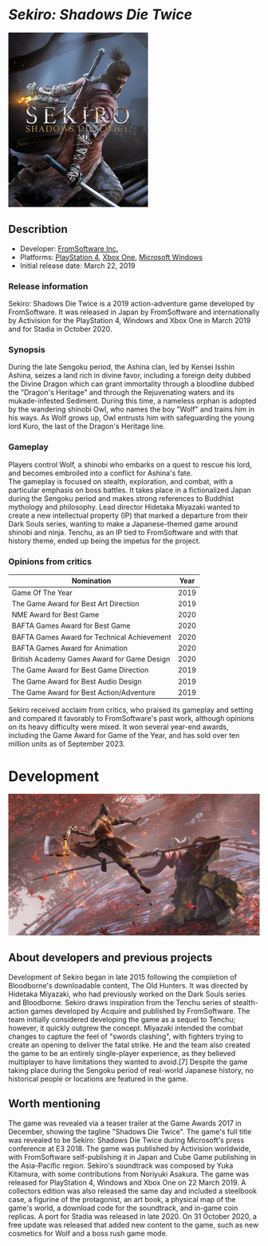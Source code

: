 # _Sekiro: Shadows Die Twice_
![image](Sekiro_art.jpg)

## Describtion 
* Developer: [FromSoftware Inc.](https://en.wikipedia.org/wiki/FromSoftware)
* Platforms: [PlayStation 4](https://pl.wikipedia.org/wiki/PlayStation_4), [Xbox One](https://en.wikipedia.org/wiki/Xbox_One), [Microsoft Windows](https://en.wikipedia.org/wiki/Microsoft_Windows)
* Initial release date: March 22, 2019
### Release information
Sekiro: Shadows Die Twice is a 2019 action-adventure game developed by FromSoftware. It was released in Japan by FromSoftware and internationally by Activision for the PlayStation 4, Windows and Xbox One in March 2019 and for Stadia in October 2020.  
### Synopsis
During the late Sengoku period, the Ashina clan, led by Kensei Isshin Ashina, seizes a land rich in divine favor, including a foreign deity dubbed the Divine Dragon which can grant immortality through a bloodline dubbed the "Dragon's Heritage" and through the Rejuvenating waters and its mukade-infested Sediment. During this time, a nameless orphan is adopted by the wandering shinobi Owl, who names the boy "Wolf" and trains him in his ways. As Wolf grows up, Owl entrusts him with safeguarding the young lord Kuro, the last of the Dragon's Heritage line.  


### Gameplay
Players control Wolf, a shinobi who embarks on a quest to rescue his lord, and becomes embroiled into a conflict for Ashina's fate.  
The gameplay is focused on stealth, exploration, and combat, with a particular emphasis on boss battles. It takes place in a fictionalized Japan during the Sengoku period and makes strong references to Buddhist mythology and philosophy. Lead director Hidetaka Miyazaki wanted to create a new intellectual property (IP) that marked a departure from their Dark Souls series, wanting to make a Japanese-themed game around shinobi and ninja. Tenchu, as an IP tied to FromSoftware and with that history theme, ended up being the impetus for the project.  
### Opinions from critics
| Nomination    | Year |
| -------- | ------- |
| Game Of The Year  | 2019    |
| The Game Award for Best Art Direction | 2019   |
| NME Award for Best Game    | 2020    |
| BAFTA Games Award for Best Game | 2020|
|  BAFTA Games Award for Technical Achievement | 2020|
|  BAFTA Games Award for Animation| 2020|
| British Academy Games Award for Game Design| 2020|
| The Game Award for Best Game Direction| 2019|
| The Game Award for Best Audio Design|2019|
| The Game Award for Best Action/Adventure|2019|
Sekiro received acclaim from critics, who praised its gameplay and setting and compared it favorably to FromSoftware's past work, although opinions on its heavy difficulty were mixed. It won several year-end awards, including the Game Award for Game of the Year, and has sold over ten million units as of September 2023.
# Development
![image](Sekiro_art2.jpg)

## About developers and previous projects
Development of Sekiro began in late 2015 following the completion of Bloodborne's downloadable content, The Old Hunters. It was directed by Hidetaka Miyazaki, who had previously worked on the Dark Souls series and Bloodborne. Sekiro draws inspiration from the Tenchu series of stealth-action games developed by Acquire and published by FromSoftware. The team initially considered developing the game as a sequel to Tenchu; however, it quickly outgrew the concept. Miyazaki intended the combat changes to capture the feel of "swords clashing", with fighters trying to create an opening to deliver the fatal strike. He and the team also created the game to be an entirely single-player experience, as they believed multiplayer to have limitations they wanted to avoid.[7] Despite the game taking place during the Sengoku period of real-world Japanese history, no historical people or locations are featured in the game.  
## Worth mentioning 
The game was revealed via a teaser trailer at the Game Awards 2017 in December, showing the tagline "Shadows Die Twice". The game's full title was revealed to be Sekiro: Shadows Die Twice during Microsoft's press conference at E3 2018. The game was published by Activision worldwide, with FromSoftware self-publishing it in Japan and Cube Game publishing in the Asia-Pacific region. Sekiro's soundtrack was composed by Yuka Kitamura, with some contributions from Noriyuki Asakura. The game was released for PlayStation 4, Windows and Xbox One on 22 March 2019. A collectors edition was also released the same day and included a steelbook case, a figurine of the protagonist, an art book, a physical map of the game's world, a download code for the soundtrack, and in-game coin replicas. A port for Stadia was released in late 2020. On 31 October 2020, a free update was released that added new content to the game, such as new cosmetics for Wolf and a boss rush game mode.
